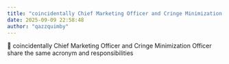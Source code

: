 ```yaml
---
title: "coincidentally Chief Marketing Officer and Cringe Minimization Officer share the same acronym and responsibilities"
date: 2025-09-09 22:58:48
author: "qazzquimby"
---
```


💭 coincidentally Chief Marketing Officer and Cringe Minimization Officer share the same acronym and responsibilities
